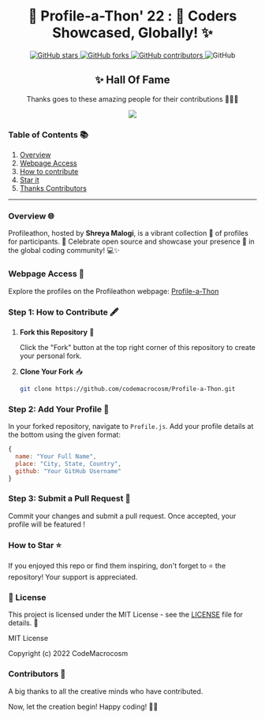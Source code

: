 
<div align="center">

# 🌟 Profile-a-Thon' 22 : 🚀 Coders Showcased, Globally! ✨

</div>
<p align="center">
  <a href="https://github.com/CodeMacrocosm/Profile-a-Thon-22/stargazers">
    <img src="https://img.shields.io/github/stars/CodeMacrocosm/Profile-a-Thon-22?style=flat-square" alt="GitHub stars">
  </a>
  <a href="https://github.com/CodeMacrocosm/Profile-a-Thon-22/network">
    <img src="https://img.shields.io/github/forks/CodeMacrocosm/Profile-a-Thon-22?style=flat-square" alt="GitHub forks">
  </a>
  <a href="https://github.com/codemacrocosm/Profile-a-Thon-22/graphs/contributors">
    <img src="https://img.shields.io/github/contributors/codemacrocosm/Profile-a-Thon-22.svg" alt="GitHub contributors">
  </a>
  <img src="https://img.shields.io/github/license/CodeMacrocosm/Profile-a-Thon-22" alt="GitHub">
</p>

<div align="center">

## ✨ Hall Of Fame

Thanks goes to these amazing people for their contributions 🎉🎉🎉

<a href="https://github.com/codeMacrocosm/Profile-a-Thon-22/graphs/contributors">
  <img src="https://contrib.rocks/image?repo=codeMacrocosm/Profile-a-Thon-22" />
</a>

</div>




### Table of Contents 📚

1. [Overview](#overview-)
2. [Webpage Access](https://github.com/CodeMacrocosm/Profile-a-Thon-22/edit/main/README.md#webpage-access-)
3. [How to contribute](https://github.com/CodeMacrocosm/Profile-a-Thon-22/edit/main/README.md#step-1-how-to-contribute-%EF%B8%8F)
4. [Star it](https://github.com/CodeMacrocosm/Profile-a-Thon-22/edit/main/README.md#how-to-star-)
5. [Thanks Contributors](https://github.com/CodeMacrocosm/Profile-a-Thon-22/edit/main/README.md#contributors-)

---

### Overview 🌐

Profileathon, hosted by **Shreya Malogi**, is a vibrant collection 🌈 of profiles for participants. 🎉 Celebrate open source and showcase your presence 🚀 in the global coding community! 💻✨

### Webpage Access 🔗

Explore the profiles on the Profileathon webpage: [Profile-a-Thon](https://codemacrocosm.github.io/profile-a-Thon/)




### Step 1: How to Contribute 🖋️

1. **Fork this Repository** 🍴

   Click the "Fork" button at the top right corner of this repository to create your personal fork.

2. **Clone Your Fork** 📥

   ```bash
   git clone https://github.com/codemacrocosm/Profile-a-Thon.git
   ```

### Step 2: Add Your Profile 🚀

In your forked repository, navigate to `Profile.js`. Add your profile details at the bottom using the given format:

```javascript
{
  name: "Your Full Name",
  place: "City, State, Country",
  github: "Your GitHub Username"
}
```

### Step 3: Submit a Pull Request 🎯

Commit your changes and submit a pull request. Once accepted, your profile will be featured !

### How to Star ⭐

If you enjoyed this repo or find them inspiring, don't forget to ⭐ the repository! Your support is appreciated.

### 📄 License

This project is licensed under the MIT License - see the [LICENSE](LICENSE) file for details. 📜

MIT License

Copyright (c) 2022 CodeMacrocosm



### Contributors 🙌

A big thanks to all the creative minds who have contributed.

Now, let the creation begin! Happy coding! 🎨✨


